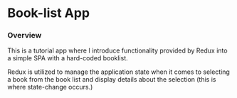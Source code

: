 # Book-list App

### Overview

This is a tutorial app where I introduce functionality provided by Redux into a
simple SPA with a hard-coded booklist.

Redux is utilized to manage the application state when it comes to selecting a
book from the book list and display details about the selection (this is where
state-change occurs.)
